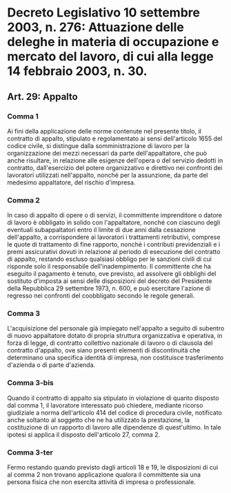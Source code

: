 # Decreto Legislativo 10 settembre 2003, n. 276: Attuazione delle deleghe in materia di occupazione e mercato del lavoro, di cui alla legge 14 febbraio 2003, n. 30.

## Art. 29: Appalto

### Comma 1

Ai fini della applicazione delle norme contenute nel presente titolo, il contratto di appalto, stipulato e regolamentato ai sensi dell'articolo 1655 del codice civile, si distingue dalla somministrazione di lavoro per la organizzazione dei mezzi necessari da parte dell'appaltatore, che può anche risultare, in relazione alle esigenze dell'opera o del servizio dedotti in contratto, dall'esercizio del potere organizzativo e direttivo nei confronti dei lavoratori utilizzati nell'appalto, nonché per la assunzione, da parte del medesimo appaltatore, del rischio d'impresa.

### Comma 2

In caso di appalto di opere o di servizi, il committente imprenditore o datore di lavoro è obbligato in solido con l'appaltatore, nonché con ciascuno degli eventuali subappaltatori entro il limite di due anni dalla cessazione dell'appalto, a corrispondere ai lavoratori i trattamenti retributivi, comprese le quote di trattamento di fine rapporto, nonché i contributi previdenziali e i premi assicurativi dovuti in relazione al periodo di esecuzione del contratto di appalto, restando escluso qualsiasi obbligo per le sanzioni civili di cui risponde solo il responsabile dell'inadempimento.
Il committente che ha eseguito il pagamento è tenuto, ove previsto, ad assolvere gli obblighi del sostituto d'imposta ai sensi delle disposizioni del decreto del Presidente della Repubblica 29 settembre 1973, n. 600, e può esercitare l'azione di regresso nei confronti del coobbligato secondo le regole generali.

### Comma 3

L'acquisizione del personale già impiegato nell'appalto a seguito di subentro di nuovo appaltatore dotato di propria struttura organizzativa e operativa, in forza di legge, di contratto collettivo nazionale di lavoro o di clausola del contratto d'appalto, ove siano presenti elementi di discontinuità che determinano una specifica identità di impresa, non costituisce trasferimento d'azienda o di parte d'azienda.

### Comma 3-bis

Quando il contratto di appalto sia stipulato in violazione di quanto disposto dal comma 1, il lavoratore interessato può chiedere, mediante ricorso giudiziale a norma dell'articolo 414 del codice di procedura civile, notificato anche soltanto al soggetto che ne ha utilizzato la prestazione, la costituzione di un rapporto di lavoro alle dipendenze di quest'ultimo.
In tale ipotesi si applica il disposto dell'articolo 27, comma 2.

### Comma 3-ter

Fermo restando quando previsto dagli articoli 18 e 19, le disposizioni di cui al comma 2 non trovano applicazione qualora il committente sia una persona fisica che non esercita attività di impresa o professionale.
